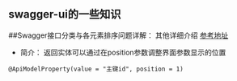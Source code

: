 ## swagger-ui的一些知识

##Swagger接口分类与各元素排序问题详解：
其他详细介绍 [参考地址](http://blog.didispace.com/spring-boot-learning-21-2-4/)  
* 简介：
返回实体可以通过在position参数调整界面参数显示的位置
````
@ApiModelProperty(value = "主键id", position = 1)
````
